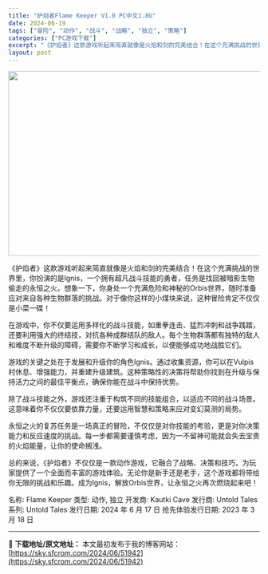```yaml
---
title: "护焰者Flame Keeper V1.0 PC中文1.8G"
date: 2024-06-19
tags: ["冒险", "动作", "战斗", "战略", "独立", "策略"]
categories: ["PC游戏下载"]
excerpt: "《护焰者》这款游戏听起来简直就像是火焰和剑的完美结合！在这个充满挑战的世界里，你扮演的是Ignis，一个拥有超凡战斗技能的勇者，任务是找回被暗影生物偷走的永恒之火。想象一下，你身处一个充满危险和神秘的Orbis世界，随时准备应对来自各种生物群落的挑战。对于像你这样的小煤块来说，这种冒险肯定不仅仅是小&hellip;"
layout: post
---
```


<img class="aligncenter size-full wp-image-51944" src="https://sky.sfcrom.com/wp-content/uploads/2024/06/2024061908272594.webp" alt="" width="660" height="370" />

《护焰者》这款游戏听起来简直就像是火焰和剑的完美结合！在这个充满挑战的世界里，你扮演的是Ignis，一个拥有超凡战斗技能的勇者，任务是找回被暗影生物偷走的永恒之火。想象一下，你身处一个充满危险和神秘的Orbis世界，随时准备应对来自各种生物群落的挑战。对于像你这样的小煤块来说，这种冒险肯定不仅仅是小菜一碟！

在游戏中，你不仅要运用多样化的战斗技能，如重拳连击、猛烈冲刺和战争践踏，还要利用强大的终结技，对抗各种成群结队的敌人。每个生物群落都有独特的敌人和难度不断升级的障碍，需要你不断学习和成长，以便能够成功地战胜它们。

游戏的关键之处在于发展和升级你的角色Ignis。通过收集资源，你可以在Vulpis村休息、增强能力，并重建升级建筑。这种策略性的决策将帮助你找到在升级与保持活力之间的最佳平衡点，确保你能在战斗中保持优势。

除了战斗技能之外，游戏还注重于构筑不同的技能组合，以适应不同的战斗场景。这意味着你不仅仅要依靠力量，还要运用智慧和策略来应对变幻莫测的局势。

永恒之火的复苏任务是一场真正的冒险，不仅仅是对你技能的考验，更是对你决策能力和反应速度的挑战。每一步都需要谨慎考虑，因为一不留神可能就会失去宝贵的火焰能量，让你的使命搁浅。

总的来说，《护焰者》不仅仅是一款动作游戏，它融合了战略、决策和技巧，为玩家提供了一个全面而丰富的游戏体验。无论你是新手还是老手，这个游戏都将带给你无限的挑战和乐趣。成为Ignis，解放Orbis世界，让永恒之火再次燃烧起来吧！

名称: Flame Keeper
类型: 动作, 独立
开发商: Kautki Cave
发行商: Untold Tales
系列: Untold Tales
发行日期: 2024 年 6 月 17 日
抢先体验发行日期: 2023 年 3 月 18 日

---
📖 **下载地址/原文地址：** 本文最初发布于我的博客网站：[https://sky.sfcrom.com/2024/06/51942](https://sky.sfcrom.com/2024/06/51942)
